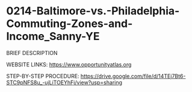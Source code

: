 # 0214-Baltimore-vs.-Philadelphia-Commuting-Zones-and-Income_Sanny-YE

BRIEF DESCRIPTION

WEBSITE LINKS:
https://www.opportunityatlas.org


STEP-BY-STEP PROCEDURE:
https://drive.google.com/file/d/14TEj7Bt6-STC9pNFS8u_-ujLiTOEYhFj/view?usp=sharing
